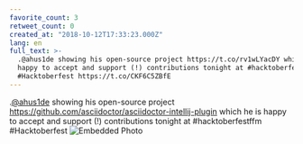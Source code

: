 ```yaml
---
favorite_count: 3
retweet_count: 0
created_at: "2018-10-12T17:33:23.000Z"
lang: en
full_text: >-
  .@ahus1de showing his open-source project https://t.co/rv1wLYacDY which he is
  happy to accept and support (!) contributions tonight at #hacktoberfestffm
  #Hacktoberfest https://t.co/CKF6C5ZBfE
---
```


.[@ahus1de](https://twitter.com/ahus1de) showing his open-source project
<https://github.com/asciidoctor/asciidoctor-intellij-plugin> which he is happy
to accept and support (!) contributions tonight at #hacktoberfestffm
#Hacktoberfest
![Embedded Photo](https://twitter-media-coderbyheart.s3.eu-north-1.amazonaws.com/1050801618701209600-DpUyfoVWsAMXouB.jpg)
